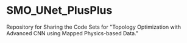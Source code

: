 # SMO_UNet_PlusPlus
Repository for Sharing the Code Sets for "Topology Optimization with Advanced CNN using Mapped Physics-based Data."
